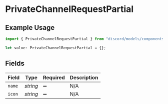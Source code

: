 # PrivateChannelRequestPartial

## Example Usage

```typescript
import { PrivateChannelRequestPartial } from "discord/models/components";

let value: PrivateChannelRequestPartial = {};
```

## Fields

| Field              | Type               | Required           | Description        |
| ------------------ | ------------------ | ------------------ | ------------------ |
| `name`             | *string*           | :heavy_minus_sign: | N/A                |
| `icon`             | *string*           | :heavy_minus_sign: | N/A                |